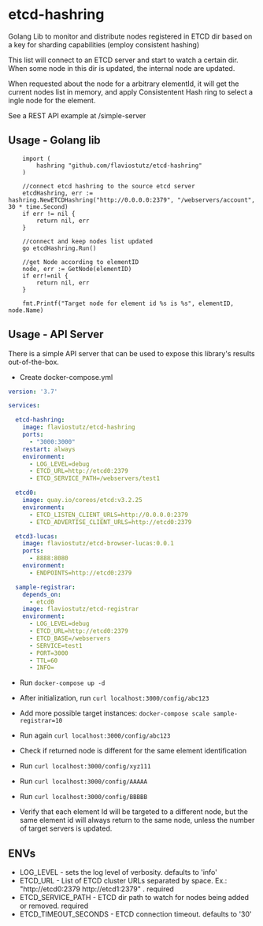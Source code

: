 # etcd-hashring

Golang Lib to monitor and distribute nodes registered in ETCD dir based on a key for sharding capabilities (employ consistent hashing)

This list will connect to an ETCD server and start to watch a certain dir. When some node in this dir is updated, the internal node are updated.

When requested about the node for a arbitrary elementId, it will get the current nodes list in memory, and apply Consistentent Hash ring to select a ingle node for the element.

See a REST API example at /simple-server

## Usage - Golang lib

```golang
    import (
        hashring "github.com/flaviostutz/etcd-hashring"
    )

    //connect etcd hashring to the source etcd server
	etcdHashring, err := hashring.NewETCDHashring("http://0.0.0.0:2379", "/webservers/account", 30 * time.Second)
	if err != nil {
		return nil, err
	}

	//connect and keep nodes list updated
	go etcdHashring.Run()

    //get Node according to elementID
    node, err := GetNode(elementID)
    if err!=nil {
		return nil, err
    }

    fmt.Printf("Target node for element id %s is %s", elementID, node.Name)

```

## Usage - API Server

There is a simple API server that can be used to expose this library's results out-of-the-box.

* Create docker-compose.yml

```yml
version: '3.7'

services:

  etcd-hashring:
    image: flaviostutz/etcd-hashring
    ports:
      - "3000:3000"
    restart: always
    environment:
      - LOG_LEVEL=debug
      - ETCD_URL=http://etcd0:2379
      - ETCD_SERVICE_PATH=/webservers/test1

  etcd0:
    image: quay.io/coreos/etcd:v3.2.25
    environment:
      - ETCD_LISTEN_CLIENT_URLS=http://0.0.0.0:2379
      - ETCD_ADVERTISE_CLIENT_URLS=http://etcd0:2379

  etcd3-lucas:
    image: flaviostutz/etcd-browser-lucas:0.0.1
    ports:
      - 8888:8080
    environment:
      - ENDPOINTS=http://etcd0:2379

  sample-registrar:
    depends_on:
      - etcd0
    image: flaviostutz/etcd-registrar
    environment:
      - LOG_LEVEL=debug
      - ETCD_URL=http://etcd0:2379
      - ETCD_BASE=/webservers
      - SERVICE=test1
      - PORT=3000
      - TTL=60
      - INFO=
```

* Run ```docker-compose up -d```

* After initialization, run ```curl localhost:3000/config/abc123```

* Add more possible target instances: ```docker-compose scale sample-registrar=10```

* Run again ```curl localhost:3000/config/abc123```

* Check if returned node is different for the same element identification

* Run ```curl localhost:3000/config/xyz111```

* Run ```curl localhost:3000/config/AAAAA```

* Run ```curl localhost:3000/config/BBBBB```

* Verify that each element Id will be targeted to a different node, but the same element id will always return to the same node, unless the number of target servers is updated.

## ENVs

* LOG_LEVEL - sets the log level of verbosity. defaults to 'info'
* ETCD_URL - List of ETCD cluster URLs separated by space. Ex.: "http://etcd0:2379 http://etcd1:2379" . required
* ETCD_SERVICE_PATH - ETCD dir path to watch for nodes being added or removed. required
* ETCD_TIMEOUT_SECONDS - ETCD connection timeout. defaults to '30'

